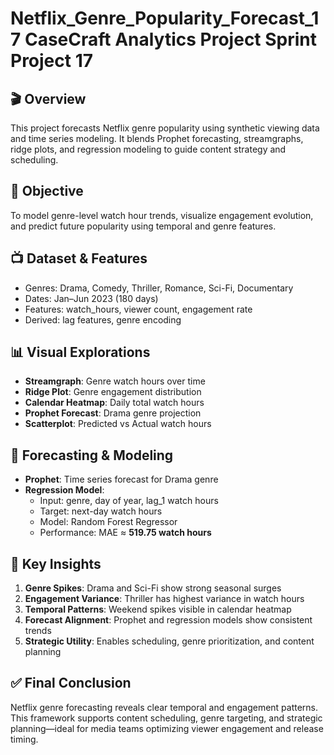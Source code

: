 # Netflix_Genre_Popularity_Forecast_17 CaseCraft Analytics Project Sprint Project 17


## 🎬 Overview  
This project forecasts Netflix genre popularity using synthetic viewing data and time series modeling. It blends Prophet forecasting, streamgraphs, ridge plots, and regression modeling to guide content strategy and scheduling.

## 🎯 Objective  
To model genre-level watch hour trends, visualize engagement evolution, and predict future popularity using temporal and genre features.

## 📺 Dataset & Features  
- Genres: Drama, Comedy, Thriller, Romance, Sci-Fi, Documentary  
- Dates: Jan–Jun 2023 (180 days)  
- Features: watch_hours, viewer count, engagement rate  
- Derived: lag features, genre encoding

## 📊 Visual Explorations  
- **Streamgraph**: Genre watch hours over time  
- **Ridge Plot**: Genre engagement distribution  
- **Calendar Heatmap**: Daily total watch hours  
- **Prophet Forecast**: Drama genre projection  
- **Scatterplot**: Predicted vs Actual watch hours

## 🔮 Forecasting & Modeling  
- **Prophet**: Time series forecast for Drama genre  
- **Regression Model**:  
  - Input: genre, day of year, lag_1 watch hours  
  - Target: next-day watch hours  
  - Model: Random Forest Regressor  
  - Performance: MAE ≈ **519.75 watch hours**

## 🧠 Key Insights  
1. **Genre Spikes**: Drama and Sci-Fi show strong seasonal surges  
2. **Engagement Variance**: Thriller has highest variance in watch hours  
3. **Temporal Patterns**: Weekend spikes visible in calendar heatmap  
4. **Forecast Alignment**: Prophet and regression models show consistent trends  
5. **Strategic Utility**: Enables scheduling, genre prioritization, and content planning

## ✅ Final Conclusion  
Netflix genre forecasting reveals clear temporal and engagement patterns. This framework supports content scheduling, genre targeting, and strategic planning—ideal for media teams optimizing viewer engagement and release timing.